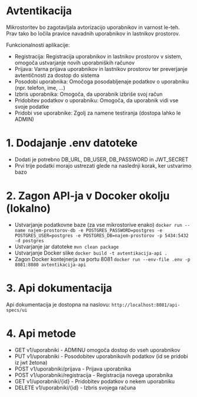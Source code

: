 # Avtentikacija
Mikrostoritev bo zagotavljala avtorizacijo uporabnikov in varnost le-teh. Prav tako bo ločila pravice
navadnih uporabnikov in lastnikov prostorov.

Funkcionalnosti aplikacije:
- Registracija: Registracija uporabnikov in lastnikov prostorov v sistem, omogoča ustvarjanje novih uporabniških računov
- Prijava: Varna prijava uporabnikov in lastnikov prostorov ter preverjanje avtentičnosti za dostop do sistema
- Posodobi uporabnika: Omočoga posodabljenaje podatkov o uporabniku (npr. telefon, ime, ...)
- Izbris uporabnika: Omogoča, da uporabnik izbriše svoj račun
- Pridobitev podatkov o uporabniku: Omogoča, da uporabnik vidi vse svoje podatke
- Pridobi vse uporabnike: Zgolj za namene testiranja (dostopa lahko le ADMIN)

# 1. Dodajanje .env datoteke
- Dodati je potrebno DB_URL, DB_USER, DB_PASSWORD in JWT_SECRET
- Prvi trije podatki morajo ustrezati glede na naslednji korak, ker ustvarimo bazo

# 2. Zagon API-ja v Docoker okolju (lokalno)
- Ustvarjanje podatkovne baze (za vse mikrostorive enako) `docker run --name najem-prostorov-db -e POSTGRES_PASSWORD=postgres -e POSTGRES_USER=postgres -e POSTGRES_DB=najem-prostorov -p 5434:5432 -d postgres`
- Ustvarjanje jar datoteke `mvn clean package`
- Ustvarjanje Docker slike `docker build -t avtentikacija-api .`
- Zagon Docker kontejnerja na portu 8081 `docker run --env-file .env -p 8081:8080 avtentikacija-api`

# 3. Api dokumentacija
Api dokumentacija je dostopna na naslovu: `http://localhost:8081/api-specs/ui`

# 4. Api metode
- GET v1/uporabniki -  ADMINU omogoča dostop do vseh uporabnikov
- PUT v1/uporabniki - Posodobitev uporabnikovih podatkov (id se pridobi iz jwt žetona)
- POST v1/uporabniki/prijava - Prijava uporabnika
- POST v1/uporabniki/registracija - Registracija novega uporabnika
- GET v1/uporabniki/{id} - Pridobitev podatkov o nekem uporabniku
- DELETE v1/uporabniki/{id} - Izbris svojega računa
